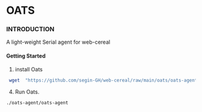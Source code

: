 # OATS

### INTRODUCTION

A light-weight Serial agent for web-cereal

#### Getting Started

1. install Oats 
```bash
 wget  "https://github.com/segin-GH/web-cereal/raw/main/oats/oats-agent/dist/oats-agent.zip
```
  
4. Run Oats.
```
./oats-agent/oats-agent
```

